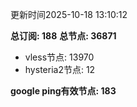 更新时间2025-10-18 13:10:12

**总订阅: 188**
**总节点: 36871**
- vless节点: 13970
- hysteria2节点: 12

**google ping有效节点: 183**
